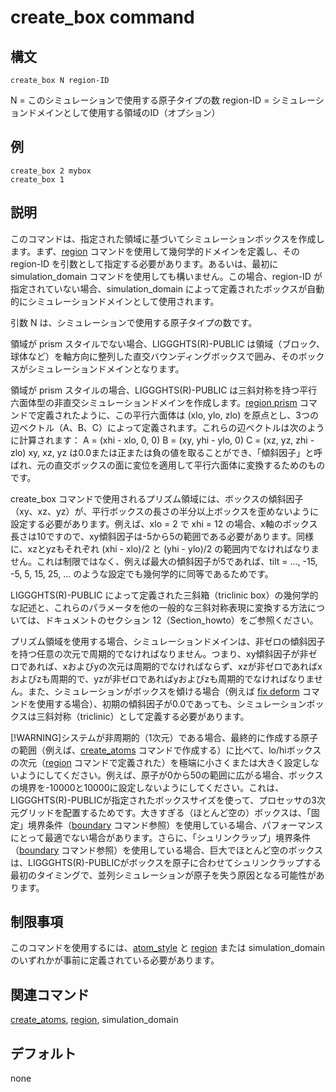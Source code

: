 # create_box command

## 構文
```
create_box N region-ID
```
N = このシミュレーションで使用する原子タイプの数
region-ID = シミュレーションドメインとして使用する領域のID（オプション）
## 例
```
create_box 2 mybox
create_box 1
```

## 説明
このコマンドは、指定された領域に基づいてシミュレーションボックスを作成します。まず、[region]() コマンドを使用して幾何学的ドメインを定義し、その region-ID を引数として指定する必要があります。あるいは、最初に simulation_domain コマンドを使用しても構いません。この場合、region-ID が指定されていない場合、simulation_domain によって定義されたボックスが自動的にシミュレーションドメインとして使用されます。

引数 N は、シミュレーションで使用する原子タイプの数です。

領域が prism スタイルでない場合、LIGGGHTS(R)-PUBLIC は領域（ブロック、球体など）を軸方向に整列した直交バウンディングボックスで囲み、そのボックスがシミュレーションドメインとなります。

領域が prism スタイルの場合、LIGGGHTS(R)-PUBLIC は三斜対称を持つ平行六面体型の非直交シミュレーションドメインを作成します。[region prism]() コマンドで定義されたように、この平行六面体は (xlo, ylo, zlo) を原点とし、3つの辺ベクトル（A、B、C）によって定義されます。これらの辺ベクトルは次のように計算されます：
A = (xhi - xlo, 0, 0)
B = (xy, yhi - ylo, 0)
C = (xz, yz, zhi - zlo)
xy, xz, yz は0.0または正または負の値を取ることができ、「傾斜因子」と呼ばれ、元の直交ボックスの面に変位を適用して平行六面体に変換するためのものです。

create_box コマンドで使用されるプリズム領域には、ボックスの傾斜因子（xy、xz、yz）が、平行ボックスの長さの半分以上ボックスを歪めないように設定する必要があります。例えば、xlo = 2 で xhi = 12 の場合、x軸のボックス長さは10ですので、xy傾斜因子は-5から5の範囲である必要があります。同様に、xzとyzもそれぞれ (xhi - xlo)/2 と (yhi - ylo)/2 の範囲内でなければなりません。これは制限ではなく、例えば最大の傾斜因子が5であれば、tilt = ..., -15, -5, 5, 15, 25, ... のような設定でも幾何学的に同等であるためです。

LIGGGHTS(R)-PUBLIC によって定義された三斜箱（triclinic box）の幾何学的な記述と、これらのパラメータを他の一般的な三斜対称表現に変換する方法については、ドキュメントのセクション 12（Section_howto）をご参照ください。

プリズム領域を使用する場合、シミュレーションドメインは、非ゼロの傾斜因子を持つ任意の次元で周期的でなければなりません。つまり、xy傾斜因子が非ゼロであれば、xおよびyの次元は周期的でなければならず、xzが非ゼロであればxおよびzも周期的で、yzが非ゼロであればyおよびzも周期的でなければなりません。また、シミュレーションがボックスを傾ける場合（例えば [fix deform]() コマンドを使用する場合）、初期の傾斜因子が0.0であっても、シミュレーションボックスは三斜対称（triclinic）として定義する必要があります。

[!WARNING]システムが非周期的（1次元）である場合、最終的に作成する原子の範囲（例えば、[create_atoms]() コマンドで作成する）に比べて、lo/hiボックスの次元（[region]() コマンドで定義された）を極端に小さくまたは大きく設定しないようにしてください。例えば、原子が0から50の範囲に広がる場合、ボックスの境界を-10000と10000に設定しないようにしてください。これは、LIGGGHTS(R)-PUBLICが指定されたボックスサイズを使って、プロセッサの3次元グリッドを配置するためです。大きすぎる（ほとんど空の）ボックスは、「固定」境界条件（[boundary]() コマンド参照）を使用している場合、パフォーマンスにとって最適でない場合があります。さらに、「シュリンクラップ」境界条件（[boundary]() コマンド参照）を使用している場合、巨大でほとんど空のボックスは、LIGGGHTS(R)-PUBLICがボックスを原子に合わせてシュリンクラップする最初のタイミングで、並列シミュレーションが原子を失う原因となる可能性があります。

## 制限事項
このコマンドを使用するには、[atom_style]() と [region]() または simulation_domain のいずれかが事前に定義されている必要があります。

## 関連コマンド
[create_atoms](), [region](), simulation_domain

## デフォルト
none
